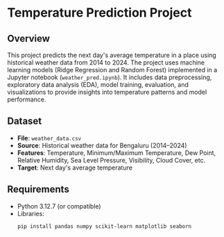 # Temperature Prediction Project

## Overview
This project predicts the next day's average temperature in a place using historical weather data from 2014 to 2024. The project uses machine learning models (Ridge Regression and Random Forest) implemented in a Jupyter notebook (`weather_pred.ipynb`). It includes data preprocessing, exploratory data analysis (EDA), model training, evaluation, and visualizations to provide insights into temperature patterns and model performance.

## Dataset
- **File**: `weather_data.csv`
- **Source**: Historical weather data for Bengaluru (2014–2024)
- **Features**: Temperature, Minimum/Maximum Temperature, Dew Point, Relative Humidity, Sea Level Pressure, Visibility, Cloud Cover, etc.
- **Target**: Next day's average temperature

## Requirements
- Python 3.12.7 (or compatible)
- Libraries:
  ```bash
  pip install pandas numpy scikit-learn matplotlib seaborn
